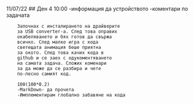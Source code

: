 11/07/22             ## Ден 4 10:00
        -информация да устройството
        -коментари по задачата

        Започнах с инсталирането на драйверите 
        за USB converter-а. След това оправих
        окабеляването и бях готов да свържа 
        всичко. След малко игра с кода
        светещата анимация беше приятна
        за окото. След това качих кода в 
        github и се заех с одукоментяването
        на самата задача. Сложих коменари 
        за да може да се разбира и чете
        по-лесно самият код.

        100(100*0.2)
        -MarkDown- да прочета
        -Имплементирам глобално забавяне на кода